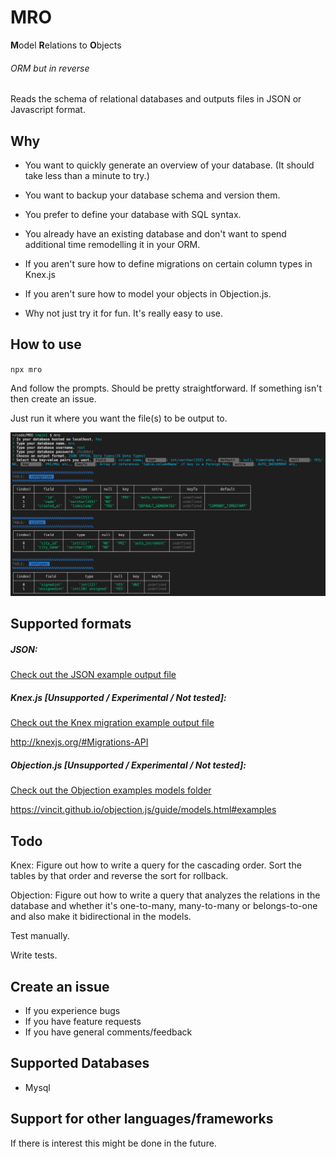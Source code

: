 # MRO

**M**odel **R**elations to **O**bjects

###### ORM but in reverse

Reads the schema of relational databases and outputs files in JSON or Javascript format. 

## Why

- You want to quickly generate an overview of your database. (It should take less than a minute to try.)

- You want to backup your database schema and version them.

- You prefer to define your database with SQL syntax. 

- You already have an existing database and don't want to spend additional time remodelling it in your ORM.

- If you aren't sure how to define migrations on certain column types in Knex.js

- If you aren't sure how to model your objects in Objection.js.

- Why not just try it for fun. It's really easy to use. 

## How to use

`npx mro`

And follow the prompts. Should be pretty straightforward. If something isn't then create an issue. 

Just run it where you want the file(s) to be output to. 

![Cli Example](./examples/cli_example.png)

## Supported formats

##### JSON:

[Check out the JSON example output file](/examples/jsonschema.json)

##### Knex.js [Unsupported / Experimental / Not tested]: 

[Check out the Knex migration example output file](/examples/20210809039554_mro_migration.js)

http://knexjs.org/#Migrations-API

##### Objection.js [Unsupported / Experimental / Not tested]: 

[Check out the Objection examples models folder](/examples/objection_models)

https://vincit.github.io/objection.js/guide/models.html#examples


## Todo

Knex: Figure out how to write a query for the cascading order. Sort the tables by that order and reverse the sort for rollback. 

Objection: Figure out how to write a query that analyzes the relations in the database and whether it's one-to-many, many-to-many or belongs-to-one and also make it bidirectional in the models.

Test manually.

Write tests.


## Create an issue

- If you experience bugs
- If you have feature requests 
- If you have general comments/feedback 

## Supported Databases

- Mysql

## Support for other languages/frameworks

If there is interest this might be done in the future.
